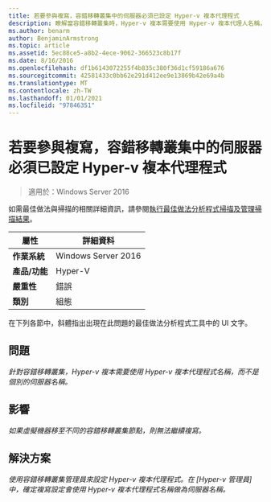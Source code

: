 ```yaml
---
title: 若要參與複寫，容錯移轉叢集中的伺服器必須已設定 Hyper-v 複本代理程式
description: 瞭解當容錯移轉叢集時，Hyper-v 複本需要使用 Hyper-v 複本代理人名稱，而不是個別的伺服器名稱。
ms.author: benarm
author: BenjaminArmstrong
ms.topic: article
ms.assetid: 5ec88ce5-a8b2-4ece-9062-366523c8b17f
ms.date: 8/16/2016
ms.openlocfilehash: df1b6143072255f4b835c380f36d1cf59186a676
ms.sourcegitcommit: 42581433c0bb62e291d412ee9e13869b42e69a4b
ms.translationtype: MT
ms.contentlocale: zh-TW
ms.lasthandoff: 01/01/2021
ms.locfileid: "97846351"
---
```

# <a name="to-participate-in-replication-servers-in-failover-clusters-must-have-a-hyper-v-replica-broker-configured"></a>若要參與複寫，容錯移轉叢集中的伺服器必須已設定 Hyper-v 複本代理程式

>適用於：Windows Server 2016

如需最佳做法與掃描的相關詳細資訊，請參閱[執行最佳做法分析程式掃描及管理掃描結果](https://go.microsoft.com/fwlink/p/?LinkID=223177)。

|屬性|詳細資料|
|-|-|
|**作業系統**|Windows Server 2016|
|**產品/功能**|Hyper-V|
|**嚴重性**|錯誤|
|**類別**|組態|

在下列各節中，斜體指出出現在此問題的最佳做法分析程式工具中的 UI 文字。

## <a name="issue"></a>問題
*針對容錯移轉叢集，Hyper-v 複本需要使用 Hyper-v 複本代理程式名稱，而不是個別的伺服器名稱。*

## <a name="impact"></a>影響
*如果虛擬機器移至不同的容錯移轉叢集節點，則無法繼續複寫。*

## <a name="resolution"></a>解決方案
*使用容錯移轉叢集管理員來設定 Hyper-v 複本代理程式。在 [Hyper-v 管理員] 中，確定複寫設定會使用 Hyper-v 複本代理程式名稱做為伺服器名稱。*



